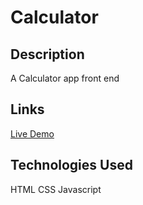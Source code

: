 # Calculator

## Description

A Calculator app front end

## Links

[Live Demo](https://clue355.github.io/calculator/)

## Technologies Used

HTML CSS Javascript
